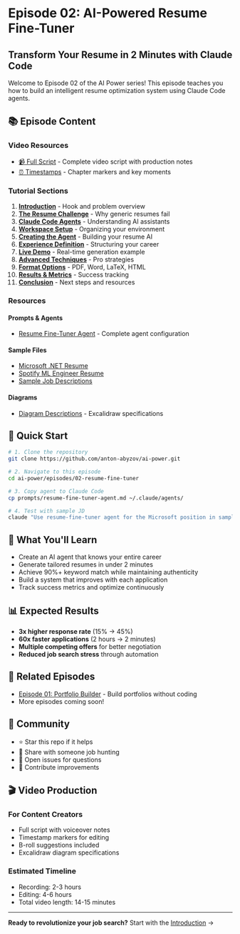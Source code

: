 # Episode 02: AI-Powered Resume Fine-Tuner

## Transform Your Resume in 2 Minutes with Claude Code

Welcome to Episode 02 of the AI Power series! This episode teaches you how to build an intelligent resume optimization system using Claude Code agents.

## 📚 Episode Content

### Video Resources
- [📹 Full Script](📹%20FULL_SCRIPT.md) - Complete video script with production notes
- [⏰ Timestamps](⏰%20TIMESTAMPS.md) - Chapter markers and key moments

### Tutorial Sections

1. **[Introduction](content/00-introduction.md)** - Hook and problem overview
2. **[The Resume Challenge](content/01-the-problem.md)** - Why generic resumes fail
3. **[Claude Code Agents](content/02-claude-agents-overview.md)** - Understanding AI assistants
4. **[Workspace Setup](content/03-workspace-setup.md)** - Organizing your environment
5. **[Creating the Agent](content/04-creating-agent.md)** - Building your resume AI
6. **[Experience Definition](content/05-experience-definition.md)** - Structuring your career
7. **[Live Demo](content/06-live-demo.md)** - Real-time generation example
8. **[Advanced Techniques](content/07-advanced-techniques.md)** - Pro strategies
9. **[Format Options](content/08-format-options.md)** - PDF, Word, LaTeX, HTML
10. **[Results & Metrics](content/09-results-metrics.md)** - Success tracking
11. **[Conclusion](content/10-conclusion.md)** - Next steps and resources

### Resources

#### Prompts & Agents
- [Resume Fine-Tuner Agent](prompts/resume-fine-tuner-agent.md) - Complete agent configuration

#### Sample Files
- [Microsoft .NET Resume](samples/experience_microsoft_senior_dotnet_2024.md)
- [Spotify ML Engineer Resume](samples/experience_spotify_ml_engineer_2024.md)
- [Sample Job Descriptions](samples/sample-job-descriptions.md)

#### Diagrams
- [Diagram Descriptions](diagrams/diagram-descriptions.md) - Excalidraw specifications

## 🚀 Quick Start

```bash
# 1. Clone the repository
git clone https://github.com/anton-abyzov/ai-power.git

# 2. Navigate to this episode
cd ai-power/episodes/02-resume-fine-tuner

# 3. Copy agent to Claude Code
cp prompts/resume-fine-tuner-agent.md ~/.claude/agents/

# 4. Test with sample JD
claude "Use resume-fine-tuner agent for the Microsoft position in samples folder"
```

## 🎯 What You'll Learn

- Create an AI agent that knows your entire career
- Generate tailored resumes in under 2 minutes
- Achieve 90%+ keyword match while maintaining authenticity
- Build a system that improves with each application
- Track success metrics and optimize continuously

## 📊 Expected Results

- **3x higher response rate** (15% → 45%)
- **60x faster applications** (2 hours → 2 minutes)
- **Multiple competing offers** for better negotiation
- **Reduced job search stress** through automation

## 🔗 Related Episodes

- [Episode 01: Portfolio Builder](../01-portfolio-no-code/index.md) - Build portfolios without coding
- More episodes coming soon!

## 💬 Community

- ⭐ Star this repo if it helps
- 🔄 Share with someone job hunting
- 💭 Open issues for questions
- 🤝 Contribute improvements

## 🎬 Video Production

### For Content Creators
- Full script with voiceover notes
- Timestamp markers for editing
- B-roll suggestions included
- Excalidraw diagram specifications

### Estimated Timeline
- Recording: 2-3 hours
- Editing: 4-6 hours
- Total video length: 14-15 minutes

---

**Ready to revolutionize your job search?** Start with the [Introduction](content/00-introduction.md) →